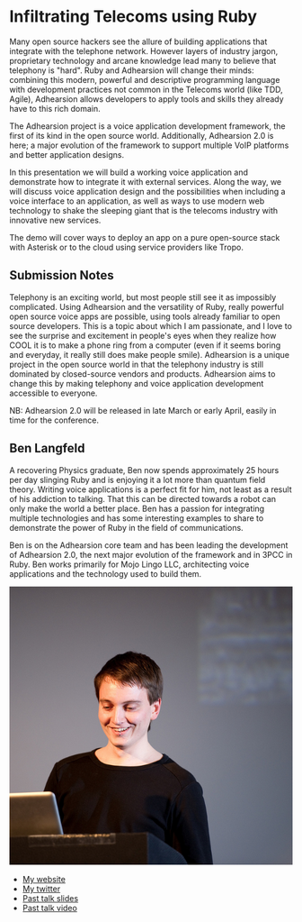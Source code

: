 # Infiltrating Telecoms using Ruby

Many open source hackers see the allure of building applications that integrate with the telephone network. However layers of industry jargon, proprietary technology and arcane knowledge lead many to believe that telephony is "hard". Ruby and Adhearsion will change their minds: combining this modern, powerful and descriptive programming language with development practices not common in the Telecoms world (like TDD, Agile), Adhearsion allows developers to apply tools and skills they already have to this rich domain.

The Adhearsion project is a voice application development framework, the first of its kind in the open source world. Additionally, Adhearsion 2.0 is here; a major evolution of the framework to support multiple VoIP platforms and better application designs.

In this presentation we will build a working voice application and demonstrate how to integrate it with external services. Along the way, we will discuss voice application design and the possibilities when including a voice interface to an application, as well as ways to use modern web technology to shake the sleeping giant that is the telecoms industry with innovative new services.

The demo will cover ways to deploy an app on a pure open-source stack with Asterisk or to the cloud using service providers like Tropo.

## Submission Notes

Telephony is an exciting world, but most people still see it as impossibly complicated. Using Adhearsion and the versatility of Ruby, really powerful open source voice apps are possible, using tools already familiar to open source developers. This is a topic about which I am passionate, and I love to see the surprise and excitement in people's eyes when they realize how COOL it is to make a phone ring from a computer (even if it seems boring and everyday, it really still does make people smile). Adhearsion is a unique project in the open source world in that the telephony industry is still dominated by closed-source vendors and products. Adhearsion aims to change this by making telephony and voice application development accessible to everyone.

NB: Adhearsion 2.0 will be released in late March or early April, easily in time for the conference.

## Ben Langfeld

A recovering Physics graduate, Ben now spends approximately 25 hours per day slinging Ruby and is enjoying it a lot more than quantum field theory. Writing voice applications is a perfect fit for him, not least as a result of his addiction to talking. That this can be directed towards a robot can only make the world a better place. Ben has a passion for integrating multiple technologies and has some interesting examples to share to demonstrate the power of Ruby in the field of communications.

Ben is on the Adhearsion core team and has been leading the development of Adhearsion 2.0, the next major evolution of the framework and in 3PCC in Ruby. Ben works primarily for Mojo Lingo LLC, architecting voice applications and the technology used to build them.

![Profile picture](https://github.com/benlangfeld/call-for-proposals/raw/master/ben_langfeld-infiltrating_telecoms_with_ruby/profile_picture.jpg)

- [My website](http://www.langfeld.me)
- [My twitter](https://twitter.com/#!/benlangfeld)
- [Past talk slides](https://github.com/mojolingo/EuRuKo2011)
- [Past talk video](http://www.youtube.com/watch?v=K851EQjvL1g)
